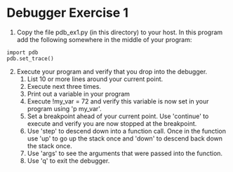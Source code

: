 # Debugger Exercise 1

1. Copy the file pdb_ex1.py (in this directory) to your host. In this program add the following somewhere in the middle of your program:

```
import pdb
pdb.set_trace()
```

2. Execute your program and verify that you drop into the debugger.
    1. List 10 or more lines around your current point.
    2. Execute next three times.
    3. Print out a variable in your program
    4. Execute !my_var = 72 and verify this variable is now set in your program using 'p my_var'.
    5. Set a breakpoint ahead of your current point. Use 'continue' to execute and verify you are now stopped at the breakpoint.
    6. Use 'step' to descend down into a function call. Once in the function use 'up' to go up the stack once and 'down' to descend back down the stack once.
    7. Use 'args' to see the arguments that were passed into the function.
    8. Use 'q' to exit the debugger.
